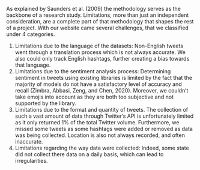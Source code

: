 As explained by Saunders et al. (2009) the methodology serves as the backbone of a research study. Limitations, more than just an independent consideration, are a complete part of that methodology that shapes the rest of a project. 
With our website came several challenges, that we classified under 4 categories.   
1)	Limitations due to the language of the datasets: 
Non-English tweets went through a translation process which is not always accurate. We also could only track English hashtags, further creating a bias towards that language. 
2)	Limitations due to the sentiment analysis process: 
Determining sentiment in tweets using existing libraries is limited by the fact that the majority of models do not have a satisfactory level of accuracy and recall (Zimbra, Abbasi, Zeng, and Chen, 2020). Moreover, we couldn’t take emojis into account as they are both too subjective and not supported by the library. 
3)	Limitations due to the format and quantity of tweets. 
The collection of such a vast amount of data through Twitter’s API is unfortunately limited as it only returned 1% of the total Twitter volume.  Furthermore, we missed some tweets as some hashtags were added or removed as data was being collected. Location is also not always recorded, and often inaccurate. 
4) Limitations regarding the way data were collected: 
Indeed, some state did not collect there data on a daily basis, which can lead to irregularities. 
